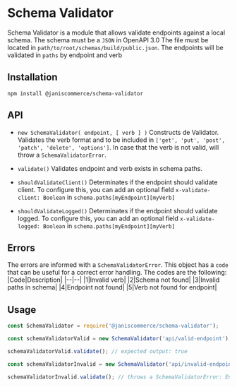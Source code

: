 # Schema Validator

Schema Validator is a module that allows validate endpoints against a local schema.
The schema must be a `JSON` in OpenAPI 3.0
The file must be located in `path/to/root/schemas/build/public.json`.
The endpoints will be validated in `paths` by endpoint and verb

## Installation

```
npm install @janiscommerce/schema-validator
```

## API

- `new SchemaValidator( endpoint, [ verb ] )`
Constructs de Validator.
Validates the verb format and to be included in `['get', 'put', 'post', 'patch', 'delete', 'options']`.
In case that the verb is not valid, will throw a `SchemaValidatorError`.

- `validate()`
Validates endpoint and verb exists in schema paths.

- `shouldValidateClient()`
Determinates if the endpoint should validate client.
To configure this, you can add an optional field `x-validate-client: Boolean` in `schema.paths[myEndpoint][myVerb]`

- `shouldValidateLogged()`
Determinates if the endpoint should validate logged.
To configure this, you can add an optional field `x-validate-logged: Boolean` in `schema.paths[myEndpoint][myVerb]`

## Errors

The errors are informed with a `SchemaValidatorError`.
This object has a `code` that can be useful for a correct error handling.
The codes are the following:
|Code|Description|
|--|--|
|1|Invalid verb|
|2|Schema not found|
|3|Invalid paths in schema|
|4|Endpoint not found|
|5|Verb not found for endpoint|


## Usage

```js
const SchemaValidator = require('@janiscommerce/schema-validator');

const schemaValidatorValid = new SchemaValidator('api/valid-endpoint'); // default verb: 'get'

schemaValidatorValid.validate(); // expected output: true

const schemaValidatorInvalid = new SchemaValidator('api/invalid-endpoint', 'post');

schemaValidatorInvalid.validate(); // throws a SchemaValidatorError: Endpoint not found in schema.paths
```